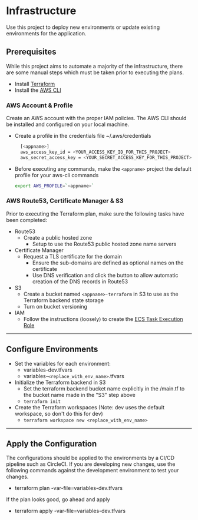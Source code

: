 # Infrastructure

Use this project to deploy new environments or update existing environments for the application.

## Prerequisites

While this project aims to automate a majority of the infrastructure, there are some manual steps which must be taken prior to executing the plans.

- Install [Terraform](https://www.terraform.io/)
- Install the [AWS CLI](https://aws.amazon.com/cli/)

### AWS Account & Profile

Create an AWS account with the proper IAM policies.
The AWS CLI should be installed and configured on your local machine.

- Create a profile in the credentials file ~/.aws/credentials

  ```bash
    [<appname>]
    aws_access_key_id = <YOUR_ACCESS_KEY_ID_FOR_THIS_PROJECT>
    aws_secret_access_key = <YOUR_SECRET_ACCESS_KEY_FOR_THIS_PROJECT>
  ```

- Before executing any commands, make the `<appname>` project the default profile for your aws-cli commands

  ```bash
  export AWS_PROFILE=`<appname>`
  ```

### AWS Route53, Certificate Manager & S3

Prior to executing the Terraform plan, make sure the following tasks have been completed:

- Route53
  - Create a public hosted zone
    - Setup to use the Route53 public hosted zone name servers
- Certificate Manager
  - Request a TLS certificate for the domain
    - Ensure the sub-domains are defined as optional names on the certificate
    - Use DNS verification and click the button to allow automatic creation of the DNS records in Route53
- S3
  - Create a bucket named `<appname>-terraform` in S3 to use as the Terraform backend state storage
  - Turn on bucket versioning
- IAM
  - Follow the instructions (loosely) to create the [ECS Task Execution Role](https://docs.aws.amazon.com/AmazonECS/latest/developerguide/task_execution_IAM_role.html)

----

## Configure Environments

- Set the variables for each environment:
  - variables-dev.tfvars
  - variables-`<replace_with_env_name>`.tfvars
- Initialize the Terraform backend in S3
  - Set the terraform backend bucket name explicitly in the /main.tf to the bucket name made in the "S3" step above
  - `terraform init`
- Create the Terraform workspaces (Note: dev uses the default workspace, so don't do this for dev)
  - `terraform workspace new <replace_with_env_name>`

----

## Apply the Configuration

The configurations should be applied to the environments by a CI/CD pipeline such as CircleCI. If you are developing new changes, use the following commands against the development environment to test your changes.

- terraform plan -var-file=variables-dev.tfvars

If the plan looks good, go ahead and apply

- terraform apply -var-file=variables-dev.tfvars
